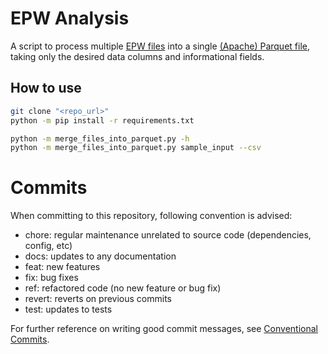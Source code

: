# EPW Analysis
A script to process multiple [EPW files](https://climate.onebuilding.org/papers/EnergyPlus_Weather_File_Format.pdf) into a single [(Apache) Parquet file](https://parquet.apache.org/docs/file-format/), taking only the desired data columns and informational fields.

## How to use
```bash
git clone "<repo_url>"
python -m pip install -r requirements.txt

python -m merge_files_into_parquet.py -h
python -m merge_files_into_parquet.py sample_input --csv
```

# Commits
When committing to this repository, following convention is advised:

* chore: regular maintenance unrelated to source code (dependencies, config, etc)
* docs: updates to any documentation
* feat: new features
* fix: bug fixes
* ref: refactored code (no new feature or bug fix)
* revert: reverts on previous commits
* test: updates to tests

For further reference on writing good commit messages, see [Conventional Commits](https://www.conventionalcommits.org).
